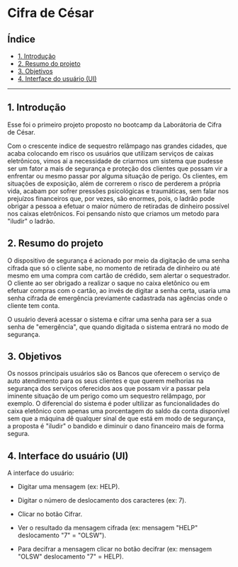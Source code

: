 # Cifra de César

## Índice

* [1. Introdução](#1-introdução)
* [2. Resumo do projeto](#2-resumo-do-projeto)
* [3. Objetivos](#3-objetivos)
* [4. Interface do usuário (UI)](#4-interface-do-usuário)

***

## 1. Introdução

Esse foi o primeiro projeto proposto no bootcamp da Laborátoria de Cifra de César.

Com o crescente indice de sequestro relâmpago nas grandes cidades, que acaba colocando em risco os usuários que utilizam serviços de caixas eletrônicos, vimos aí a necessidade de criarmos um sistema que pudesse ser um fator a mais de segurança e proteção dos clientes que possam vir a enfrentar ou mesmo passar por alguma situação de perigo.
Os clientes, em situações de exposição, além de correrem o risco de perderem a própria vida, acabam por sofrer pressões psicológicas e traumáticas, sem falar nos prejuízos financeiros que, por vezes, são enormes, pois, o ladrão pode obrigar a pessoa a efetuar o maior número de retiradas de  dinheiro possível nos caixas eletrônicos. Foi pensando nisto que criamos um metodo para "iludir" o ladrão. 

## 2. Resumo do projeto

O dispositivo de segurança é acionado por meio da digitação de uma senha cifrada que só o cliente sabe, no momento de retirada de dinheiro ou até mesmo em uma compra com cartão de crédido, sem alertar o sequestrador. O cliente ao ser obrigado a realizar o saque no caixa eletônico ou em efetuar compras com o cartão, ao invés de digitar a senha certa, usaria uma senha cifrada de emergência previamente cadastrada nas agências onde o cliente tem conta.

O usuário deverá acessar o sistema e cifrar uma senha para ser a sua senha de "emergência", que quando digitada o sistema entrará no modo de segurança. 

## 3. Objetivos

Os nossos principais usuários são os Bancos que oferecem o serviço de auto atendimento para os seus clientes e que querem melhorias na segurança dos serviços oferecidos aos que possam vir a passar pela iminente situação de um perigo como um sequestro relâmpago, por exemplo.
O diferencial do sistema é poder ultilizar as funcionalidades do caixa eletônico com apenas uma porcentagem do saldo da conta disponível sem que a máquina dê qualquer sinal de que está em modo de segurança, a proposta é "iludir" o bandido e diminuir o dano financeiro mais de forma segura.


## 4. Interface do usuário (UI)

A interface do usuário:

* Digitar uma mensagem (ex: HELP).

* Digitar o número de deslocamento dos caracteres (ex: 7).

* Clicar no botão Cifrar.

* Ver o resultado da mensagem cifrada (ex: mensagem "HELP" deslocamento "7" = "OLSW").

* Para decifrar a mensagem clicar no botão decifrar (ex: mensagem "OLSW" deslocamento "7" = HELP).